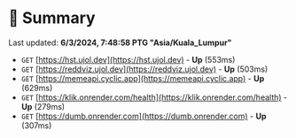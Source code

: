 # 📖 Summary
Last updated: **6/3/2024, 7:48:58 PTG "Asia/Kuala_Lumpur"**

- `GET` [https://hst.ujol.dev](https://hst.ujol.dev) - **Up** (553ms)
- `GET` [https://reddviz.ujol.dev](https://reddviz.ujol.dev) - **Up** (503ms)
- `GET` [https://memeapi.cyclic.app](https://memeapi.cyclic.app) - **Up** (629ms)
- `GET` [https://klik.onrender.com/health](https://klik.onrender.com/health) - **Up** (279ms)
- `GET` [https://dumb.onrender.com](https://dumb.onrender.com) - **Up** (307ms)
